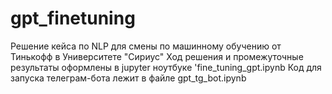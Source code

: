 # gpt_finetuning
Решение кейса по NLP для смены по машинному обучению от Тинькофф в Университете "Сириус"
Ход решения и промежуточные результаты оформлены в jupyter ноутбуке 'fine_tuning_gpt.ipynb
Код для запуска телеграм-бота лежит в файле gpt_tg_bot.ipynb
